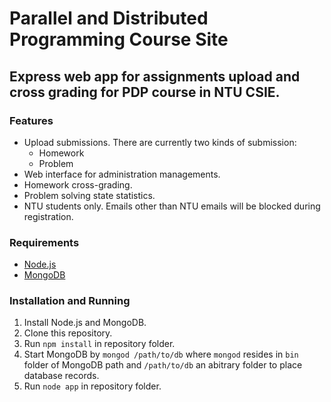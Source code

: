 Parallel and Distributed Programming Course Site
=========================================

Express web app for assignments upload and cross grading for PDP course in NTU CSIE.
------------------------------------------------------------------------------------

### Features

* Upload submissions. There are currently two kinds of submission:
  * Homework
  * Problem
* Web interface for administration managements.
* Homework cross-grading.
* Problem solving state statistics.
* NTU students only. Emails other than NTU emails will be blocked during registration.

### Requirements

* [Node.js](http://nodejs.org)
* [MongoDB](http://www.mongodb.org)

### Installation and Running

1. Install Node.js and MongoDB.
2. Clone this repository.
3. Run `npm install` in repository folder.
4. Start MongoDB by `mongod /path/to/db` where `mongod` resides in `bin` folder of MongoDB path and `/path/to/db` an abitrary folder to place database records.
5. Run `node app` in repository folder.
